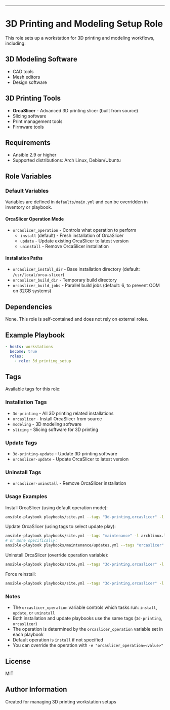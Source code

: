 ---
# 3D Printing and Modeling Setup Role

This role sets up a workstation for 3D printing and modeling workflows, including:

## 3D Modeling Software
- CAD tools
- Mesh editors
- Design software

## 3D Printing Tools
- **OrcaSlicer** - Advanced 3D printing slicer (built from source)
- Slicing software
- Print management tools
- Firmware tools

## Requirements

- Ansible 2.9 or higher
- Supported distributions: Arch Linux, Debian/Ubuntu

## Role Variables

### Default Variables

Variables are defined in `defaults/main.yml` and can be overridden in inventory or playbook.

#### OrcaSlicer Operation Mode

- `orcaslicer_operation` - Controls what operation to perform
  - `install` (default) - Fresh installation of OrcaSlicer
  - `update` - Update existing OrcaSlicer to latest version
  - `uninstall` - Remove OrcaSlicer installation

#### Installation Paths

- `orcaslicer_install_dir` - Base installation directory (default: `/usr/local/orca-slicer`)
- `orcaslicer_build_dir` - Temporary build directory
- `orcaslicer_build_jobs` - Parallel build jobs (default: 6, to prevent OOM on 32GB systems)

## Dependencies

None. This role is self-contained and does not rely on external roles.

## Example Playbook

```yaml
- hosts: workstations
  become: true
  roles:
    - role: 3d_printing_setup
```

## Tags

Available tags for this role:

### Installation Tags
- `3d-printing` - All 3D printing related installations
- `orcaslicer` - Install OrcaSlicer from source
- `modeling` - 3D modeling software
- `slicing` - Slicing software for 3D printing

### Update Tags
- `3d-printing-update` - Update 3D printing software
- `orcaslicer-update` - Update OrcaSlicer to latest version

### Uninstall Tags
- `orcaslicer-uninstall` - Remove OrcaSlicer installation

### Usage Examples

Install OrcaSlicer (using default operation mode):
```bash
ansible-playbook playbooks/site.yml --tags "3d-printing,orcaslicer" -l archlinux.localdomain
```

Update OrcaSlicer (using tags to select update play):
```bash
ansible-playbook playbooks/site.yml --tags "maintenance" -l archlinux.localdomain
# or more specifically:
ansible-playbook playbooks/maintenance/updates.yml --tags "orcaslicer" -l archlinux.localdomain
```

Uninstall OrcaSlicer (override operation variable):
```bash
ansible-playbook playbooks/site.yml --tags "3d-printing,orcaslicer" -l archlinux.localdomain -e "orcaslicer_operation=uninstall"
```

Force reinstall:
```bash
ansible-playbook playbooks/site.yml --tags "3d-printing,orcaslicer" -l archlinux.localdomain -e "orcaslicer_operation=install"
```

### Notes

- The `orcaslicer_operation` variable controls which tasks run: `install`, `update`, or `uninstall`
- Both installation and update playbooks use the same tags (`3d-printing`, `orcaslicer`)
- The operation is determined by the `orcaslicer_operation` variable set in each playbook
- Default operation is `install` if not specified
- You can override the operation with `-e "orcaslicer_operation=<value>"`

## License

MIT

## Author Information

Created for managing 3D printing workstation setups